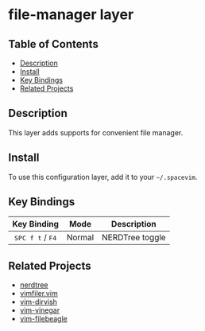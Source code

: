 # file-manager layer

## Table of Contents

<!-- vim-markdown-toc GFM -->
* [Description](#description)
* [Install](#install)
* [Key Bindings](#key-bindings)
* [Related Projects](#related-projects)

<!-- vim-markdown-toc -->

## Description

This layer adds supports for convenient file manager.

## Install

To use this configuration layer, add it to your `~/.spacevim`.

## Key Bindings

Key Binding                        | Mode   | Description
:---:                              | :---:  | :---:
<kbd>SPC f t</kbd> / <kbd>F4</kbd> | Normal | NERDTree toggle

## Related Projects

- [nerdtree](https://github.com/scrooloose/nerdtree)
- [vimfiler.vim](https://github.com/Shougo/vimfiler.vim)
- [vim-dirvish](https://github.com/justinmk/vim-dirvish)
- [vim-vinegar](https://github.com/tpope/vim-vinegar)
- [vim-filebeagle](https://github.com/jeetsukumaran/vim-filebeagle)
